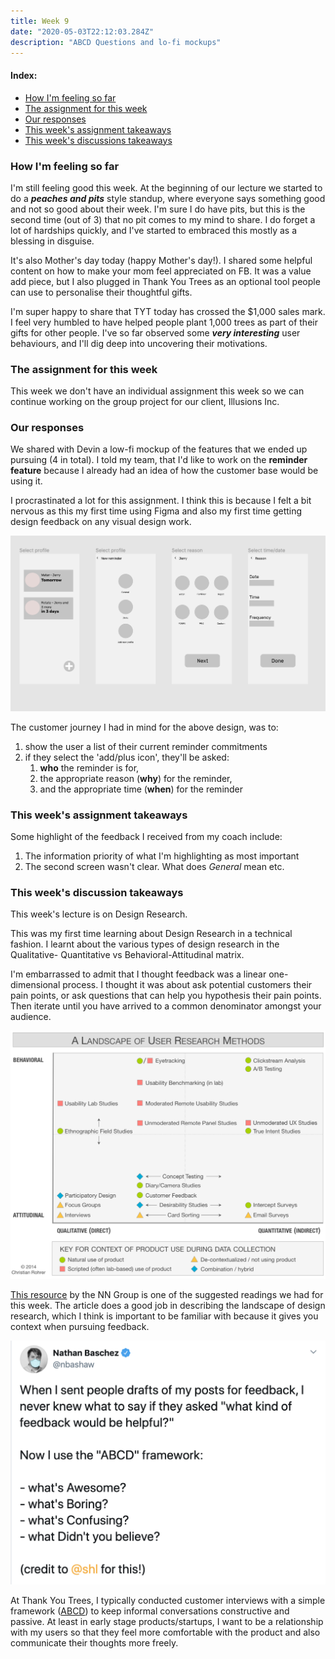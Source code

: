 ```yaml
---
title: Week 9
date: "2020-05-03T22:12:03.284Z"
description: "ABCD Questions and lo-fi mockups"
---
```


#### Index:

- [How I'm feeling so far](#howAmIfeeling)
- [The assignment for this week](#assignment)
- [Our responses](#responses)
- [This week's assignment takeaways](#assignmentTakeaways)
- [This week's discussions takeaways](#discussionTakeaways)

### <a name="howAmIfeeling"></a> How I'm feeling so far
I'm still feeling good this week. At the beginning of our lecture we started to do a ***peaches and pits*** style standup, where everyone says something good and not so good about their week. I'm sure I do have pits, but this is the second time (out of 3) that no pit comes to my mind to share. I do forget a lot of hardships quickly, and I've started to embraced this mostly as a blessing in disguise.

It's also Mother's day today (happy Mother's day!). I shared some helpful content on how to make your mom feel appreciated on FB. It was a value add piece, but I also plugged in Thank You Trees as an optional tool people can use to personalise their thoughtful gifts.

I'm super happy to share that TYT today has crossed the $1,000 sales mark. I feel very humbled to have helped people plant 1,000 trees as part of their gifts for other people. I've so far observed some ***very interesting*** user behaviours, and I'll dig deep into uncovering their motivations.

### <a name="assignment"></a> The assignment for this week
This week we don't have an individual assignment this week so we can continue working on the group project for our client, Illusions Inc. 

### <a name="responses"></a> Our responses
We shared with Devin a low-fi mockup of the features that we ended up pursuing (4 in total). I told my team, that I'd like to work on the **reminder feature** because I already had an idea of how the customer base would be using it. 

I procrastinated a lot for this assignment. I think this is because I felt a bit nervous as this my first time using Figma and also my first time getting design feedback on any visual design work.

![Figma low-fi flow](./figma_plant_lo_fi.png)

The customer journey I had in mind for the above design, was to: 
1. show the user a list of their current reminder commitments
2. if they select the 'add/plus icon', they'll be asked:
    1. **who** the reminder is for,
    2. the appropriate reason (**why**) for the reminder,
    3. and the appropriate time (**when**) for the reminder

### <a name="assignmentTakeaways"></a> This week's assignment takeaways
Some highlight of the feedback I received from my coach include: 
1. The information priority of what I'm highlighting as most important
2. The second screen wasn't clear. What does *General* mean etc. 

### <a name="discussionTakeaways"></a> This week's discussion takeaways
This week's lecture is on Design Research. 

This was my first time learning about Design Research in a technical fashion. I learnt about the various types of design research in the Qualitative- Quantitative vs Behavioral-Attitudinal  matrix. 

I'm embarrassed to admit that I thought feedback was a linear one-dimensional process. I thought it was about ask potential customers their pain points, or ask questions that can help you hypothesis their pain points. Then iterate until you have arrived to a common denominator amongst your audience. 

![User Research methods](./user-research-methods.png)

[This resource](https://www.nngroup.com/articles/which-ux-research-methods/) by the NN Group is one of the suggested readings we had for this week. The article does a good job in describing the landscape of design research, which I think is important to be familiar with because it gives you context when pursuing feedback.  

![ABCD](./ABCD.png)

At Thank You Trees, I typically conducted customer interviews with a simple framework ([ABCD](https://twitter.com/nbashaw/status/1237131727635501056?lang=en)) to keep informal conversations constructive and passive. At least in early stage products/startups, I want to be a relationship with my users so that they feel more comfortable with the product and also communicate their thoughts more freely.
